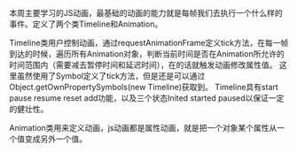 
本周主要学习的JS动画，最基础的动画的能力就是每帧我们去执行一个什么样的事件。定义了两个类Timeline和Animation。

Timeline类用户控制动画，通过requestAnimationFrame定义tick方法，在每一帧到达的时候，遍历所有Animation对象，判断当前时间是否在Animation所允许的时间范围内（需要减去暂停时间和延迟时间），在的话就触发动画修改属性值。
这里虽然使用了Symbol定义了tick方法，但是还是可以通过Object.getOwnPropertySymbols(new Timeline)获取到。
Timeline具有start pause resume reset add功能，以及三个状态Inited started paused以保证一定的健壮性。

Animation类用来定义动画，js动画都是属性动画，就是把一个对象某个属性从一个值变成另外一个值。


